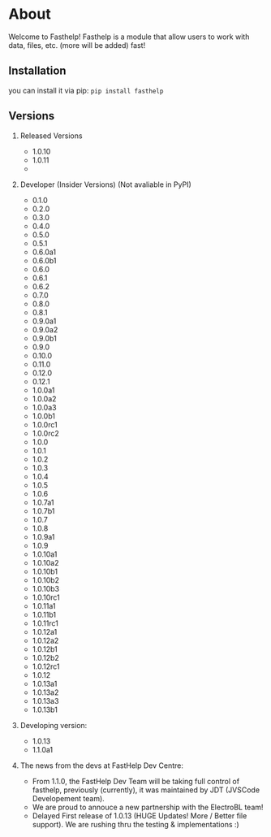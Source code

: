 # About
Welcome to Fasthelp!
Fasthelp is a module that allow users to work with data, files, etc. (more will be added) fast!

## Installation
you can install it via pip:
`pip install fasthelp`

## Versions
1. Released Versions
   - 1.0.10
   - 1.0.11
   - 
2. Developer (Insider Versions) (Not avaliable in PyPI)
   - 0.1.0
   - 0.2.0
   - 0.3.0
   - 0.4.0
   - 0.5.0
   - 0.5.1
   - 0.6.0a1
   - 0.6.0b1
   - 0.6.0
   - 0.6.1
   - 0.6.2
   - 0.7.0
   - 0.8.0
   - 0.8.1
   - 0.9.0a1
   - 0.9.0a2
   - 0.9.0b1
   - 0.9.0
   - 0.10.0
   - 0.11.0
   - 0.12.0
   - 0.12.1
   - 1.0.0a1
   - 1.0.0a2
   - 1.0.0a3
   - 1.0.0b1
   - 1.0.0rc1
   - 1.0.0rc2
   - 1.0.0
   - 1.0.1
   - 1.0.2
   - 1.0.3
   - 1.0.4
   - 1.0.5
   - 1.0.6
   - 1.0.7a1
   - 1.0.7b1
   - 1.0.7
   - 1.0.8
   - 1.0.9a1
   - 1.0.9
   - 1.0.10a1
   - 1.0.10a2
   - 1.0.10b1
   - 1.0.10b2
   - 1.0.10b3
   - 1.0.10rc1
   - 1.0.11a1
   - 1.0.11b1
   - 1.0.11rc1
   - 1.0.12a1
   - 1.0.12a2
   - 1.0.12b1
   - 1.0.12b2
   - 1.0.12rc1
   - 1.0.12
   - 1.0.13a1
   - 1.0.13a2
   - 1.0.13a3
   - 1.0.13b1
  
3. Developing version:
   - 1.0.13
   - 1.1.0a1
  
4. The news from the devs at FastHelp Dev Centre:
   - From 1.1.0, the FastHelp Dev Team will be taking full control of fasthelp, previously (currently), it was maintained by JDT (JVSCode Developement team).
   - We are proud to annouce a new partnership with the ElectroBL team!
   - Delayed First release of 1.0.13 (HUGE Updates! More / Better file support). We are rushing thru the testing & implementations :)
